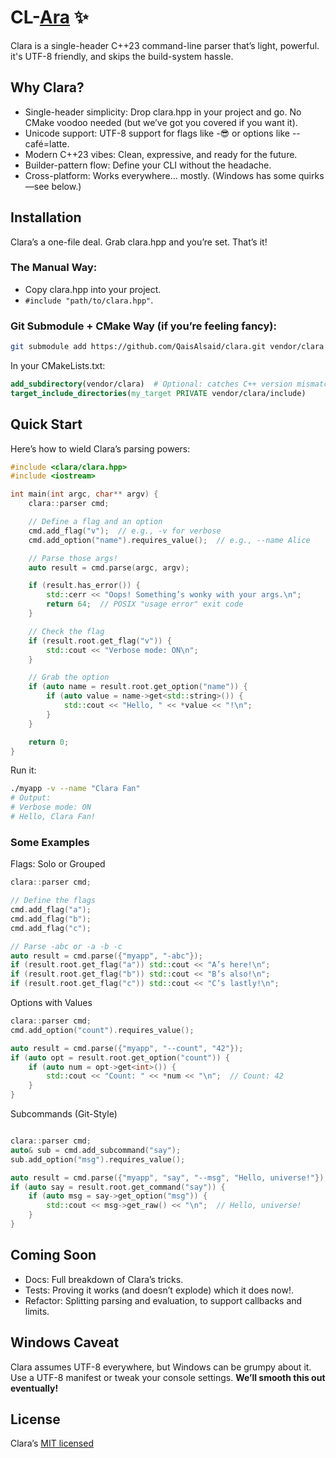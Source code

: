 # CL-[Ara](https://en.wikipedia.org/wiki/Ara_(constellation)) ✨

Clara is a single-header C++23 command-line parser that’s light, powerful.
it's UTF-8 friendly, and skips the build-system hassle.

## Why Clara?

* Single-header simplicity: Drop clara.hpp in your project and go. No CMake voodoo needed (but we’ve got you covered if you want it).
* Unicode support: UTF-8 support for flags like -😎 or options like --café=latte.
* Modern C++23 vibes: Clean, expressive, and ready for the future.
* Builder-pattern flow: Define your CLI without the headache.
* Cross-platform: Works everywhere… mostly. (Windows has some quirks—see below.)

## Installation
Clara’s a one-file deal. Grab clara.hpp and you’re set. That’s it!

### The Manual Way:
* Copy clara.hpp into your project.
* `#include "path/to/clara.hpp"`.
### Git Submodule + CMake Way (if you’re feeling fancy):

``` bash
git submodule add https://github.com/QaisAlsaid/clara.git vendor/clara
```

In your CMakeLists.txt:
```cmake
add_subdirectory(vendor/clara)  # Optional: catches C++ version mismatches
target_include_directories(my_target PRIVATE vendor/clara/include)
```

## Quick Start
Here’s how to wield Clara’s parsing powers:

```cpp
#include <clara/clara.hpp>
#include <iostream>

int main(int argc, char** argv) {
    clara::parser cmd;

    // Define a flag and an option
    cmd.add_flag("v");  // e.g., -v for verbose
    cmd.add_option("name").requires_value();  // e.g., --name Alice

    // Parse those args!
    auto result = cmd.parse(argc, argv);

    if (result.has_error()) {
        std::cerr << "Oops! Something’s wonky with your args.\n";
        return 64;  // POSIX "usage error" exit code
    }

    // Check the flag
    if (result.root.get_flag("v")) {
        std::cout << "Verbose mode: ON\n";
    }

    // Grab the option
    if (auto name = result.root.get_option("name")) {
        if (auto value = name->get<std::string>()) {
            std::cout << "Hello, " << *value << "!\n";
        }
    }

    return 0;
}
```
Run it:

```bash
./myapp -v --name "Clara Fan"
# Output:
# Verbose mode: ON
# Hello, Clara Fan!
```

### Some Examples
Flags: Solo or Grouped
```cpp
clara::parser cmd;

// Define the flags
cmd.add_flag("a");
cmd.add_flag("b");
cmd.add_flag("c");

// Parse -abc or -a -b -c
auto result = cmd.parse({"myapp", "-abc"});
if (result.root.get_flag("a")) std::cout << "A’s here!\n";
if (result.root.get_flag("b")) std::cout << "B’s also!\n";
if (result.root.get_flag("c")) std::cout << "C’s lastly!\n";
```

Options with Values
```cpp
clara::parser cmd;
cmd.add_option("count").requires_value();

auto result = cmd.parse({"myapp", "--count", "42"});
if (auto opt = result.root.get_option("count")) {
    if (auto num = opt->get<int>()) {
        std::cout << "Count: " << *num << "\n";  // Count: 42
    }
}
```

Subcommands (Git-Style)

```cpp

clara::parser cmd;
auto& sub = cmd.add_subcommand("say");
sub.add_option("msg").requires_value();

auto result = cmd.parse({"myapp", "say", "--msg", "Hello, universe!"});
if (auto say = result.root.get_command("say")) {
    if (auto msg = say->get_option("msg")) {
        std::cout << msg->get_raw() << "\n";  // Hello, universe!
    }
}
```
## Coming Soon
* Docs: Full breakdown of Clara’s tricks.
* Tests: Proving it works (and doesn’t explode) which it does now!.
* Refactor: Splitting parsing and evaluation, to support callbacks and limits.

## Windows Caveat
Clara assumes UTF-8 everywhere, but Windows can be grumpy about it. Use a UTF-8 manifest or tweak your console settings. **We’ll smooth this out eventually!**

## License
Clara’s [MIT licensed](LICENSE)

